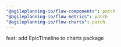 ```yaml
---
"@agileplanning-io/flow-components": patch
"@agileplanning-io/flow-metrics": patch
"@agileplanning-io/flow-charts": patch
---
```


feat: add EpicTimeline to charts package
